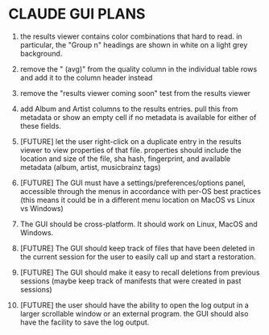 # CLAUDE GUI PLANS

1. the results viewer contains color combinations that hard to read. in particular, the "Group n" headings are shown in white on a light grey background.

2. remove the " (avg)" from the quality column in the individual table rows and add it to the column header instead

3. remove the "results viewer coming soon" test from the results viewer

4. add Album and Artist columns to the results entries. pull this from metadata or show an empty cell if no metadata is available for either of these fields.

5. [FUTURE] let the user right-click on a duplicate entry in the results viewer to view properties of that file. properties should include the location and size of the file, sha hash, fingerprint, and available metadata (album, artist, musicbrainz tags)

6. [FUTURE] The GUI must have a settings/preferences/options panel, accessible through the menus in accordance with per-OS best practices (this means it could be in a different menu location on MacOS vs Linux vs Windows)

7. The GUI should be cross-platform. It should work on Linux, MacOS and Windows.

8. [FUTURE] The GUI should keep track of files that have been deleted in the current session for the user to easily call up and start a restoration.

9. [FUTURE] The GUI should make it easy to recall deletions from previous sessions (maybe keep track of manifests that were created in past sessions)

10. [FUTURE] the user should have the ability to open the log output in a larger scrollable window or an external program. the GUI should also have the facility to save the log output.

